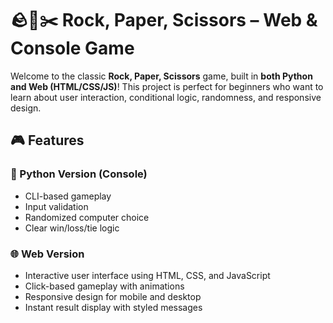 # 🪨📄✂️ Rock, Paper, Scissors – Web & Console Game

Welcome to the classic **Rock, Paper, Scissors** game, built in **both Python and Web (HTML/CSS/JS)**! This project is perfect for beginners who want to learn about user interaction, conditional logic, randomness, and responsive design.

## 🎮 Features

### 🐍 Python Version (Console)
- CLI-based gameplay
- Input validation
- Randomized computer choice
- Clear win/loss/tie logic

### 🌐 Web Version
- Interactive user interface using HTML, CSS, and JavaScript
- Click-based gameplay with animations
- Responsive design for mobile and desktop
- Instant result display with styled messages

